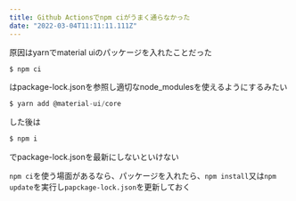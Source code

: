 ```yaml
---
title: Github Actionsでnpm ciがうまく通らなかった
date: "2022-03-04T11:11:11.111Z"
---
```


原因はyarnでmaterial uiのパッケージを入れたことだった
```js
$ npm ci
```
はpackage-lock.jsonを参照し適切なnode_modulesを使えるようにするみたい
```js
$ yarn add @material-ui/core
```
した後は
```js
$ npm i
```
でpackage-lock.jsonを最新にしないといけない

`npm ci`を使う場面があるなら、パッケージを入れたら、`npm install`又は`npm update`を実行し`papckage-lock.json`を更新しておく
